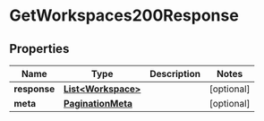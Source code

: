 

# GetWorkspaces200Response


## Properties

| Name | Type | Description | Notes |
|------------ | ------------- | ------------- | -------------|
|**response** | [**List&lt;Workspace&gt;**](Workspace.md) |  |  [optional] |
|**meta** | [**PaginationMeta**](PaginationMeta.md) |  |  [optional] |




